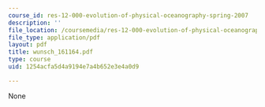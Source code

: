 ```yaml
---
course_id: res-12-000-evolution-of-physical-oceanography-spring-2007
description: ''
file_location: /coursemedia/res-12-000-evolution-of-physical-oceanography-spring-2007/1254acfa5d4a9194e7a4b652e3e4a0d9_wunsch_161164.pdf
file_type: application/pdf
layout: pdf
title: wunsch_161164.pdf
type: course
uid: 1254acfa5d4a9194e7a4b652e3e4a0d9

---
```

None